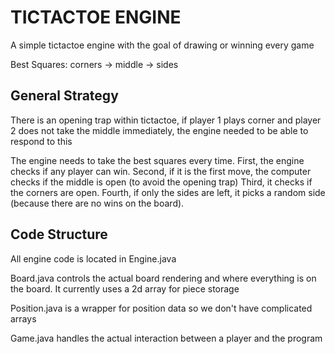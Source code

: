 # TICTACTOE ENGINE
A simple tictactoe engine with the goal of drawing or winning every game

Best Squares: corners -> middle -> sides

## General Strategy
There is an opening trap within tictactoe, if player 1 plays corner and player 2 does not take the middle immediately, the engine needed to be able to respond to this

The engine needs to take the best squares every time. First, the engine checks if any player can win. Second, if it is the first move, the computer checks if the middle is open (to avoid the opening trap) Third, it checks if the corners are open. Fourth, if only the sides are left, it picks a random side (because there are no wins on the board).

## Code Structure
All engine code is located in Engine.java

Board.java controls the actual board rendering and where everything is on the board. It currently uses a 2d array for piece storage

Position.java is a wrapper for position data so we don't have complicated arrays

Game.java handles the actual interaction between a player and the program